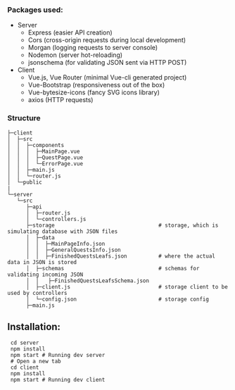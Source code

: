 ### Packages used:
- Server
    - Express (easier API creation)
    - Cors (cross-origin requests during local development)
    - Morgan (logging requests to server console)
    - Nodemon (server hot-reloading)
    - jsonschema (for validating JSON sent via HTTP POST)
- Client
    - Vue.js, Vue Router (minimal Vue-cli generated project)
    - Vue-Bootstrap (responsiveness out of the box)
    - Vue-bytesize-icons (fancy SVG icons library)
    - axios (HTTP requests)
    
### Structure

    ├─client                    
    │  ├─src                  
    │  │  ├─components           
    │  │  │  ├─MainPage.vue     
    │  │  │  ├─QuestPage.vue   
    │  │  │  └─ErrorPage.vue   
    │  │  ├─main.js            
    │  │  └─router.js          
    │  └─public                 
    |
    └─server                    
       └─src                    
          ├─api            
          │  ├─router.js        
          │  └─controllers.js   
          ├─storage                                 # storage, which is simulating database with JSON files 
          │  ├─data                                 
          │  │  ├─MainPageInfo.json
          │  │  ├─GeneralQuestsInfo.json
          │  │  ├─FinishedQuestsLeafs.json          # where the actual data in JSON is stored
          │  ├─schemas                              # schemas for validating incoming JSON
          │  │   ├─FinishedQuestsLeafsSchema.json  
          │  ├─client.js                            # storage client to be used by controllers 
          │  └─config.json                          # storage config
          ├─main.js            
      

## Installation:
```
 cd server
 npm install
 npm start # Running dev server
 # Open a new tab
 cd client
 npm install
 npm start # Running dev client
```

